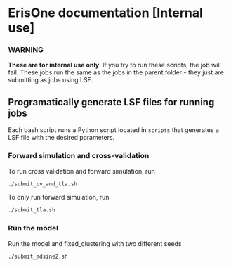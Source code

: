 # ErisOne documentation [Internal use]

### WARNING
__These are for internal use only__. If you try to run these scripts, the job will fail. These jobs run the same as the jobs in the parent folder - they just are submitting as jobs using LSF.

## Programatically generate LSF files for running jobs
Each bash script runs a Python script located in `scripts` that generates a LSF file with the desired parameters.

### Forward simulation and cross-validation
To run cross validation and forward simulation, run
```bash
./submit_cv_and_tla.sh
```
To only run forward simulation, run
```bash
./submit_tla.sh
```

### Run the model
Run the model and fixed_clustering with two different seeds
```bash
./submit_mdsine2.sh
```